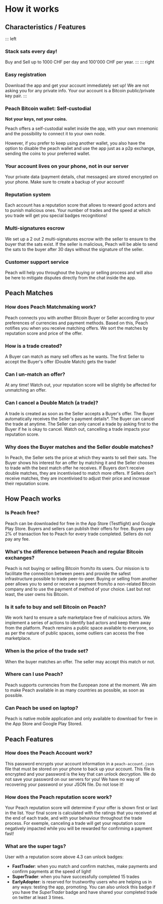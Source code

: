 # How it works

## Characteristics / Features


::: left
### Stack sats every day!

Buy and Sell up to 1000 CHF per day and 100'000 CHF per year.
:::
::: right
### Easy registration

Download the app and get your account immediately set up!
We are not asking you for any private info.
Your our account is a Bitcoin public/private key pair.
:::

### Peach Bitcoin wallet: Self-custodial

**Not your keys, not your coins.**

Peach offers a self-custodial wallet inside the app, with your own mnemonic and the possibility to connect it to your own node.

However, if you prefer to keep using another wallet, you also have the option to disable the peach wallet and use the app just as a p2p exchange, sending the coins to your preferred wallet.

### Your account lives on your phone, not in our server

Your private data (payment details, chat messages) are stored encrypted on your phone.
Make sure to create a backup of your account!

### Reputation system

Each account has a reputation score that allows to reward good actors and to punish malicious ones.
Your number of trades and the speed at
which you trade will get you special badges recognitions!

### Multi-signatures escrow

We set up a 2 out 2 multi-signatures escrow with the seller to ensure to the buyer that the sats exist.
If the seller is malicious, Peach will be able to send the sats to the buyer after 30 days without the signature of the seller.

### Customer support service

Peach will help you throughout the buying or selling process and will also be here to mitigate disputes directly from the chat inside the app.

## Peach Matches

### How does Peach Matchmaking work?

Peach connects you with another Bitcoin Buyer or Seller according to your preferences of currencies and payment methods.
Based on this, Peach notifies you when you receive matching offers. We sort the matches by reputation score and price of the offer.

### How is a trade created?

A Buyer can match as many sell offers as he wants.
The first Seller to accept the Buyer's offer (Double Match) gets the trade!

### Can I un-match an offer?

At any time! Watch out, your reputation score will be slightly be affected for unmatching an offer.

### Can I cancel a Double Match (a trade)?

A trade is created as soon as the Seller accepts a Buyer's offer.
The Buyer automatically receives the Seller's payment details*.
The Buyer can cancel the trade at anytime.
The Seller can only cancel a trade by asking first to the Buyer if he is okay to cancel.
Watch out, cancelling a trade impacts your reputation score.

### Why does the Buyer matches and the Seller double matches?

In Peach, the Seller sets the price at which they wants to sell their sats.
The Buyer shows his interest for an offer by matching it and the Seller chooses to trade with the best match offer he receives.
If Buyers don't receive double matches, they are incentivised to match more offers.
If Sellers don't receive matches, they are incentivised to adjust their price and increase their reputation score.

## How Peach works

### Is Peach free?

Peach can be downloaded for free in the App Store (Testflight) and Google Play Store.
Buyers and sellers can publish their offers for free.
Buyers pay 2% of transaction fee to Peach for every trade completed.
Sellers do not pay any fee.

### What's the difference between Peach and regular Bitcoin exchanges?

Peach is not buying or selling Bitcoin from/to its users.
Our mission is to facilitate the connection between peers and provide the safest infrastructure possible to trade peer-to-peer.
Buying or selling from another peer allows you to send or receive a payment from/to a non-related Bitcoin company and to use the payment of method of your choice.
Last but not least, the user owns his Bitcoin.

### Is it safe to buy and sell Bitcoin on Peach?

We work hard to ensure a safe marketplace free of malicious actors.
We implement a series of actions to identify bad actors and keep them away from the platform.
Peach remains a public space available to everyone, so as per the nature of public spaces, some outliers can access the free marketplace.

### When is the price of the trade set?

When the buyer matches an offer.
The seller may accept this match or not.

### Where can I use Peach?

Peach supports currencies from the European zone at the moment.
We aim to make Peach available in as many countries as possible, as soon as possible.

### Can Peach be used on laptop?

Peach is native mobile application and only available to download for free in the App Store and Google Play Stored.

## Peach Features

### How does the Peach Account work?

This password encrypts your account information in a `peach-account.json` file that must be stored on your phone to back up your account.
This file is encrypted and your password is the key that can unlock decryption.
We do not save your password on our servers for you!
We have no way of recovering your password or your JSON file.
Do not lose it!

### How does the Peach reputation score work?

Your Peach reputation score will determine if your offer is shown first or last in the list.
Your final score is calculated with the ratings that you received at the end of each trade, and with your behaviour throughout the trade process.
For exemple, canceling a trade will get your reputation score negatively impacted while you will be rewarded for confirming a payment fast!

### What are the super tags?

User with a reputation score above 4.3 can unlock badges:

- **FastTrader**: when you match and confirm matches, make payments and confirm payments at the speed of light!
- **SuperTrader**: when you have successfully completed 15 trades
- **EarlyAdopter**: is reserved for trustworthy users who are helping us in any ways: testing the app, promoting.
  You can also unlock this badge if you have the *SuperTrader* badge and have shared your completed trade on twitter at least 3 times.
